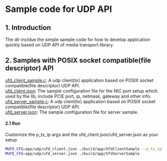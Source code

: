 # Sample code for UDP API

## 1. Introduction

The dir incldue the simple sample code for how to develop application quickly based on UDP API of media transport library.

## 2. Samples with POSIX socket compatible(file descriptor) API

[ufd_client_sample.c](ufd_client_sample.c): A udp client(tx) application based on POSIX socket compatible(file descriptor) UDP API.<br>
[ufd_client.json](ufd_client.json): The sample configuration file for the NIC port setup which used by the lib, include PCIE port, ip, netmask, gateway and other info.<br>
[ufd_server_sample.c](ufd_server_sample.c): A udp client(tx) application based on POSIX socket compatible(file descriptor) UDP API.<br>
[ufd_server.json](ufd_server.json): The sample configuration file for server sample.<br>

#### 2.1 Run

Customize the p_tx_ip args and the ufd_client.json/ufd_server.json as your setup

```bash
MUFD_CFG=app/udp/ufd_client.json ./build/app/UfdClientSample --p_tx_ip 192.168.85.80
MUFD_CFG=app/udp/ufd_server.json ./build/app/UfdServerSample
```
